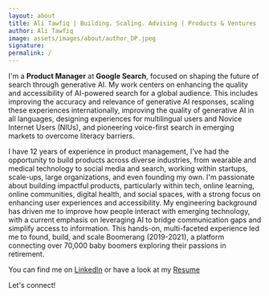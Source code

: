 ```yaml
---
layout: about
title: Ali Tawfiq | Building. Scaling. Advising | Products & Ventures
author: Ali Tawfiq
image: assets/images/about/author_DP.jpeg
signature: 
permalink: /
---
```



I'm a <b> Product Manager</b> at <b>Google Search</b>, focused on shaping the future of search through generative AI. My work centers on enhancing the quality and accessibility of AI-powered search for a global audience. This includes improving the accuracy and relevance of generative AI responses, scaling these experiences internationally, improving the quality of generative AI in all languages, designing experiences for multilingual users and Novice Internet Users (NIUs), and pioneering voice-first search in emerging markets to overcome literacy barriers. 

I have 12 years of experience in product management, I've had the opportunity to build products across diverse industries, from wearable and medical technology to social media and search, working within startups, scale-ups, large organizations, and even founding my own. I'm passionate about building impactful products, particularly within tech, online learning, online communities, digital health, and social spaces, with a strong focus on enhancing user experiences and accessibility. My engineering background has driven me to improve how people interact with emerging technology, with a current emphasis on leveraging AI to bridge communication gaps and simplify access to information. This hands-on, multi-faceted experience led me to found, build, and scale Boomerang (2019-2021), a platform connecting over 70,000 baby boomers exploring their passions in retirement. 

You can find me on [LinkedIn](https://www.linkedin.com/in/atawfiq/) or have a look at my [Resume](/downloads/Ali_Tawfiq_Resume_0324.pdf)

Let's connect! 

